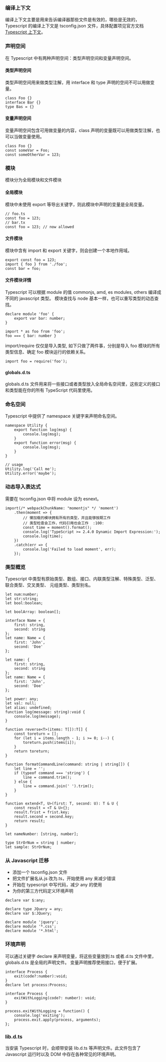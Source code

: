 ### 编译上下文

编译上下文主要是用来告诉编译器那些文件是有效的，哪些是无效的，
Typescript 的编译上下文是 tsconfig.json 文件，具体配置项见官方文档
[Typescript 上下文](https://jkchao.github.io/typescript-book-chinese/project/compilationContext.html#tsconfig-json)。

### 声明空间

在 Typescript 中有两种声明空间：类型声明空间和变量声明空间。

#### 类型声明空间

类型声明空间用来做类型注解，用 interface 和 type 声明的空间不可以用做变量。

```
class Foo {}
interface Bar {}
type Bas = {}
```

#### 变量声明空间

变量声明空间包含可用做变量的内容，class 声明的变量既可以用做类型注解，也可以当做变量使用。

```
class Foo {}
const someVar = Foo;
const someOtherVar = 123;
```

### 模块

模块分为全局模块和文件模块

#### 全局模块

模块中未使用 export 等导出关键字，则此模块中声明的变量是全局变量。

```
// foo.ts
const foo = 123;
// bar.tx
const foo = 123; // now allowed
```

#### 文件模块

模块中含有 import 和 export 关键字，则会创建一个本地作用域。

```
export const foo = 123;
import { foo } from './foo';
const bar = foo;
```

#### 文件模块详情

Typescript 可以根据 module 的值 commonjs, amd, es modules, others 编译成不同的 javascript 类型。
模块查找与 node 基本一样，也可以重写类型的动态查找。

```
declare module 'foo' {
    export var bar: number;
}

import * as foo from 'foo';
foo === { bar: number }
```

import/require 仅仅是导入类型, 如下只做了两件事，分别是导入 foo 模块的所有类型信息、确定 foo 模块运行的依赖关系。

```
import foo = require('foo');
```

#### globals.d.ts

globals.d.ts 文件用来将一些接口或者类型放入全局命名空间里，这些定义的接口和类型能在你的所有 TypeScript 代码里使用。

### 命名空间

Typescript 中提供了 namespace 关键字来声明命名空间。

```
namespace Utility {
    export function log(msg) {
        console.log(msg);
    }
    export function error(msg) {
        console.log(msg);
    }
}

// usage
Utility.log('Call me');
Utility.error('maybe');
```

### 动态导入表达式

需要在 tsconfig.json 中将 module 设为 esnext。

```
import(/* webpackChunkName: "momentjs" */ 'moment')
    .then(moment => {
        // 懒加载的模块拥有所有的类型，并且能够按期工作
        // 类型检查会工作，代码引用也会工作  :100:
        const time = moment().format();
        console.log('TypeScript >= 2.4.0 Dynamic Import Expression:');
        console.log(time);
    })
    .catch(err => {
        console.log('Failed to load moment', err);
    });
```

### 类型概览

Typescript 中类型有原始类型、数组、接口、内联类型注解、特殊类型、泛型、联合类型、交叉类型、
元组类型、类型别名。

```
let num:number;
let str:string;
let bool:boolean;

let boolArray: boolean[];

interface Name = {
    first: string,
    second: string
};
let name: Name = {
    first: 'John',
    second: 'Doe'
};

let name: {
    first: string,
    second: string
};
let name: Name = {
    first: 'John',
    second: 'Doe'
};

let power: any;
let val: null;
let alias: undefined;
function log(message: string):void {
    console.log(message);
}

function reverse<T>(items: T[]):T[] {
    const toreturn = [];
    for (let i = items.length - 1; i >= 0; i--) {
        toreturn.push(items[i]);
    }
    return toreturn;
}

function formatCommandLine(command: string | string[]) {
    let line = '';
    if (typeof command === 'string') {
        line = command.trim();
    } else {
        line = command.join(' ').trim();
    }
}

function extend<T, U>(first: T, second: U): T & U {
    const result = <T & U>{};
    result.frist = frist.key;
    result.second = second.key;
    return result;
}

let nameNumber: [string, number];

type StrOrNum = string | number;
let sample: StrOrNum;
```

### 从 Javascript 迁移

-   添加一个 tsconfig.json 文件
-   把文件扩展名从.js 改为.ts，开始使用 any 来减少错误
-   开始在 typescript 中写代码，减少 any 的使用
-   为你的第三方代码定义环境声明

```
declare var $:any;

declare type JQuery = any;
declare var $:JQuery;

declare module 'jquery';
declare module '*.css';
declare module '*.html';
```

### 环境声明

可以通过关键字 declare 来声明变量，将这些变量放到.ts 或者.d.ts 文件中里，globals.d.ts 是全局的声明文件。
变量声明推荐使用接口，便于扩展。

```
interface Process {
    exit(code?:number):void;
}
declare let process:Process;

interface Process {
    exitWithLogging(code?: number): void;
}

process.exitWithLogging = function() {
    console.log('exiting');
    process.exit.apply(process, arguments);
};
```

### lib.d.ts

当安装 Typescript 时，会顺带安装 lib.d.ts 等声明文件。此文件包含了 Javascript 运行时以及
DOM 中存在各种常见的环境声明。
